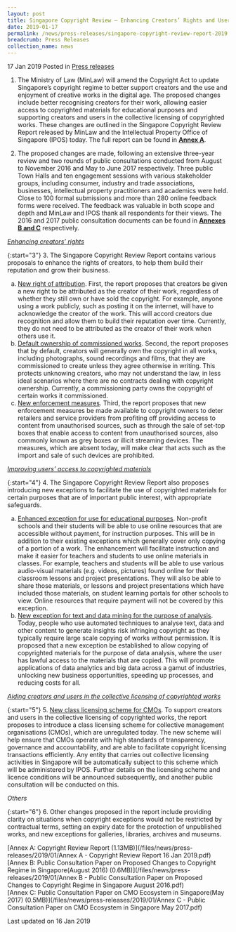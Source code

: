 ```yaml
---
layout: post
title: Singapore Copyright Review – Enhancing Creators’ Rights and Users’ Access to Copyrighted Works
date: 2019-01-17
permalink: /news/press-releases/singapore-copyright-review-report-2019
breadcrumb: Press Releases
collection_name: news
---
```

17 Jan 2019 Posted in [Press releases](/news/press-releases)

1. The Ministry of Law (MinLaw) will amend the Copyright Act to update Singapore’s copyright regime to better support creators and the use and enjoyment of creative works in the digital age. The proposed changes include better recognising creators for their work, allowing easier access to copyrighted materials for educational purposes and supporting creators and users in the collective licensing of copyrighted works. These changes are outlined in the Singapore Copyright Review Report released by MinLaw and the Intellectual Property Office of Singapore (IPOS) today. The full report can be found in <ins>**Annex A**</ins>.

2. The proposed changes are made, following an extensive three-year review and two rounds of public consultations conducted from August to November 2016 and May to June 2017 respectively. Three public Town Halls and ten engagement sessions with various stakeholder groups, including consumer, industry and trade associations, businesses, intellectual property practitioners and academics were held. Close to 100 formal submissions and more than 280 online feedback forms were received. The feedback was valuable in both scope and depth and MinLaw and IPOS thank all respondents for their views. The 2016 and 2017 public consultation documents can be found in <ins>**Annexes B and C**</ins> respectively.

<ins>*Enhancing creators’ rights*</ins>

{:start="3"}
3. The Singapore Copyright Review Report contains various proposals to enhance the rights of creators, to help them build their reputation and grow their business.

<ol style="list-style-type: lower-alpha;">
<li> <u>New right of attribution</u>.  First, the report proposes that creators be given a new right to be attributed as the creator of their work, regardless of whether they still own or have sold the copyright. For example, anyone using a work publicly, such as posting it on the internet, will have to acknowledge the creator of the work. This will accord creators due recognition and allow them to build their reputation over time. Currently, they do not need to be attributed as the creator of their work when others use it.</li>

 <li><u>Default ownership of commissioned works</u>. Second, the report proposes that by default, creators will generally own the copyright in all works, including photographs, sound recordings and films, that they are commissioned to create unless they agree otherwise in writing. This protects unknowing creators, who may not understand the law, in less ideal scenarios where there are no contracts dealing with copyright ownership.  Currently, a commissioning party owns the copyright of certain works it commissioned.</li>   

<li> <u>New enforcement measures</u>.  Third, the report proposes that new enforcement measures be made available to copyright owners to deter retailers and service providers from profiting off providing access to content from unauthorised sources, such as through the sale of set-top boxes that enable access to content from unauthorised sources, also commonly known as grey boxes or illicit streaming devices. The measures, which are absent today, will make clear that acts such as the import and sale of such devices are prohibited.</li>
</ol>

<ins>*Improving users’ access to copyrighted materials*</ins>

{:start="4"}
4. The Singapore Copyright Review Report also proposes introducing new exceptions to facilitate the use of copyrighted materials for certain purposes that are of important public interest, with appropriate safeguards.

<ol style="list-style-type: lower-alpha;">

<li> <u>Enhanced exception for use for educational purposes</u>.  Non-profit schools and their students will be able to use online resources that are accessible without payment, for instruction purposes. This will be in addition to their existing exceptions which generally cover only copying of a portion of a work. The enhancement will facilitate instruction and make it easier for teachers and students to use online materials in classes. For example, teachers and students will be able to use various audio-visual materials (e.g. videos, pictures) found online for their classroom lessons and project presentations. They will also be able to share those materials, or lessons and project presentations which have included those materials, on student learning portals for other schools to view. Online resources that require payment will not be covered by this exception.</li>

 <li> <u>New exception for text and data mining for the purpose of analysis</u>.  Today, people who use automated techniques to analyse text, data and other content to generate insights risk infringing copyright as they typically require large scale copying of works without permission. It is proposed that a new exception be established to allow copying of copyrighted materials for the purpose of data analysis, where the user has lawful access to the materials that are copied. This will promote applications of data analytics and big data across a gamut of industries, unlocking new business opportunities, speeding up processes, and reducing costs for all.</li>

</ol>

<ins>*Aiding creators and users in the collective licensing of copyrighted works*</ins>

{:start="5"}
5. <u>New class licensing scheme for CMOs</u>.  To support creators and users in the collective licensing of copyrighted works, the report proposes to introduce a class licensing scheme for collective management organisations (CMOs), which are unregulated today. The new scheme will help ensure that CMOs operate with high standards of transparency, governance and accountability, and are able to facilitate copyright licensing transactions efficiently. Any entity that carries out collective licensing activities in Singapore will be automatically subject to this scheme which will be administered by IPOS. Further details on the licensing scheme and licence conditions will be announced subsequently, and another public consultation will be conducted on this.

*Others*

{:start="6"}
6. Other changes proposed in the report include providing clarity on situations when copyright exceptions would not be restricted by contractual terms, setting an expiry date for the protection of unpublished works, and new exceptions for galleries, libraries, archives and museums. 

[Annex A: Copyright Review Report (1.13MB)](/files/news/press-releases/2019/01/Annex A - Copyright Review Report 16 Jan 2019.pdf)  
[Annex B: Public Consultation Paper on Proposed Changes to Copyright Regime in Singapore(August 2016) (0.6MB)](/files/news/press-releases/2019/01/Annex B - Public Consultation Paper on Proposed Changes to Copyright Regime in Singapore August 2016.pdf)  
[Annex C: Public Consultation Paper on CMO Ecosystem in Singapore(May 2017) (0.5MB)](/files/news/press-releases/2019/01/Annex C - Public Consultation Paper on CMO Ecosystem in Singapore May 2017.pdf)


<p class="right-side-updated">Last updated on 16 Jan 2019</p>
